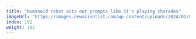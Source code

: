 ```yaml
---
title: "Humanoid robot acts out prompts like it's playing charades"
imageUrl: "https://images.newscientist.com/wp-content/uploads/2024/01/03133121/SEI_184557067.jpg?width=788"
index: 192
weight: 192
---
```

